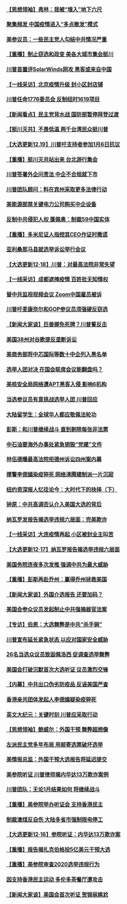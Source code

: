 #### [【思想领袖】弗林：我被“埋入”地下六尺](../pages/nf4514/n12628970.md) 
#### [聚集频发 中国疫情进入“多点散发”模式](../pages/nf4514/n12632619.md) 
#### [美参议员：一些民主党人勾结中共情况严重](../pages/nf4514/n12632609.md) 
#### [【重播】制止窃选和政变 美各大城市集会挺川](../pages/nf4514/n12632242.md) 
#### [川普首置评SolarWinds网攻 黑客或来自中国](../pages/nf4514/n12632320.md) 
#### [【一线采访】北京疫情升级 封小区封店铺](../pages/nf4514/n12631765.md) 
#### [川普任命1776委员会 反制纽时1619项目](../pages/nf4514/n12632181.md) 
#### [【新闻看点】民主党背水战 国防部暂停拜登过渡](../pages/nf4514/n12631030.md) 
#### [【挺川灭共】不畏低温 两千台湾民众挺川普](../pages/nf4514/n12631913.md) 
#### [【大选更新12.19】川普吁支持者参加1月6日抗议](../pages/nf4514/n12631855.md) 
#### [【重播】挺川灭共站出来 台北游行集会](../pages/nf4514/n12626810.md) 
#### [川普签署外企问责法 中企不合规就下市](../pages/nf4514/n12631460.md) 
#### [川普团队顾问：料在宾州采取更多法律行动](../pages/nf4514/n12631308.md) 
#### [美能源部禁关键电力公司购买中企设备](../pages/nf4514/n12631090.md) 
#### [反制中共侵犯人权 蓬佩奥：制裁59中国实体](../pages/nf4514/n12630991.md) 
#### [【重播】多米尼证人指控其CEO作证时撒谎](../pages/nf4514/n12630544.md) 
#### [亚利桑那马县就选举诉讼举行会议](../pages/nf4514/n12629475.md) 
#### [【大选更新12·18】川普：对最高法院非常失望](../pages/nf4514/n12629751.md) 
#### [【一线采访】成都遮掩疫情 百姓批无知情权](../pages/nf4514/n12630805.md) 
#### [替中共监视视频会议 Zoom中国雇员被诉](../pages/nf4514/n12630739.md) 
#### [川普吁麦康奈尔和GOP参议员须强硬反窃选](../pages/nf4514/n12630731.md) 
#### [【新闻大家谈】巨兽握免死牌？川普誓反击](../pages/nf4514/n12630320.md) 
#### [美国38州对谷歌提反垄断诉讼](../pages/nf4514/n12630086.md) 
#### [美商务部将中芯国际等数十中企列入黑名单](../pages/nf4514/n12630222.md) 
#### [选举人团对决 在国会联席会议能翻盘吗？](../pages/nf4514/n12629629.md) 
#### [美核安全局网络遭APT黑客入侵 影响6机构](../pages/nf4514/n12628408.md) 
#### [当选参议员有意挑战选举人团 川普回应](../pages/nf4514/n12629029.md) 
#### [大陆留学生：全球华人都应敬佩法轮功](../pages/nf4514/n12629086.md) 
#### [彭斯：和川普继续战斗 直到剔除每张非法票](../pages/nf4514/n12628599.md) 
#### [中石油要海外办事处紧急销毁“党建”文件](../pages/nf4514/n12628284.md) 
#### [林伍德曝最高法院拒德州诉讼四州案内幕](../pages/nf4514/n12628480.md) 
#### [撑警李偲嫣染疫猝死 网络沸腾建制派一片沉寂](../pages/nf4514/n12628468.md) 
#### [纽约资深报人忆往论今：大时代下的抉择（下）](../pages/nf4514/n12625798.md) 
#### [钟原：中共高调否认介入美国大选的背后](../pages/nf4514/n12628186.md) 
#### [纳瓦罗发报告揭选举违规六层面：完美欺诈](../pages/nf4514/n12628200.md) 
#### [【一线采访】大连疫情再起 小区被封业主叫苦](../pages/nf4514/n12628197.md) 
#### [【大选更新12·17】纳瓦罗报告揭选举违规六层面](../pages/nf4514/n12627085.md) 
#### [美国务院连夜多次发推 强调中共为最大威胁](../pages/nf4514/n12628015.md) 
#### [【重播】彭斯再赴乔州：赢得乔州拯救美国](../pages/nf4514/n12627906.md) 
#### [【新闻大家谈】外国介选报告 还要加码？](../pages/nf4514/n12627681.md) 
#### [美国会参众议员发起制止中共强摘器官法案](../pages/nf4514/n12627668.md) 
#### [【专访】伯恩：大选舞弊是中共“杀手锏”](../pages/nf4514/n12626888.md) 
#### [川普宣布延长紧急状态 以应对国家安全威胁](../pages/nf4514/n12627138.md) 
#### [26名当选众议员致函佩洛西 促调查选举舞弊](../pages/nf4514/n12626445.md) 
#### [美国会打破沉默首次大选听证 议员激烈交锋](../pages/nf4514/n12626193.md) 
#### [【内幕】中共出口伪劣防疫品 反诬美国严查](../pages/nf4514/n12592597.md) 
#### [香港亲共团体发起人李偲嫣疑染疫猝死](../pages/nf4514/n12625177.md) 
#### [英文大纪元：关键时刻 川普应采取行动](../pages/nf4514/n12625811.md) 
#### [【思想领袖】鲍威尔：外国干预 舞弊超想像](../pages/nf4514/n12623778.md) 
#### [左派民主党多年布局 用邮寄选票破坏选举](../pages/nf4514/n12618058.md) 
#### [美情报总监：外国干预大选报告将延迟提交](../pages/nf4514/n12626139.md) 
#### [美参院听证 川普律师揭内华达13万欺诈案例](../pages/nf4514/n12625887.md) 
#### [川普团队：无论1月结果如何 将继续战斗](../pages/nf4514/n12625607.md) 
#### [【重播】美参院举办听证会 支持香港民主](../pages/nf4514/n12625639.md) 
#### [制裁澳煤反自伤 大陆多省市强制限电停工](../pages/nf4514/n12625463.md) 
#### [【大选更新12·16】参院听证：内华达13万欺诈案](../pages/nf4514/n12624493.md) 
#### [【重播】报告揭扎克伯格投5亿美元干预大选](../pages/nf4514/n12625201.md) 
#### [【重播】美参院审查2020选举违规行为](../pages/nf4514/n12623093.md) 
#### [因支持香港民主运动 多伦多茶餐厅遭攻击](../pages/nf4514/n12623372.md) 
#### [【新闻大家谈】美国会首次听证 贺锦丽尴尬](../pages/nf4514/n12623847.md) 
